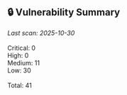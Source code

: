 ## 🔒 Vulnerability Summary

<!-- vuln-summary-start -->
_Last scan: 2025-10-30_<br><br>Critical: 0<br>High: 0<br>Medium: 11<br>Low: 30<br><br>Total: 41
<!-- vuln-summary-end -->
